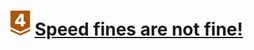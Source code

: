 # [![](../../../../assets/24q3/tier/2.svg)](https://solved.ac/contribute/6763) [Speed fines are not fine!](https://www.acmicpc.net/problem/6763)
